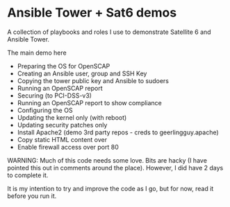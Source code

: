 Ansible Tower + Sat6 demos
=========

A collection of playbooks and roles I use to demonstrate Satellite 6 and Ansible Tower.

The main demo here 
* Preparing the OS for OpenSCAP
* Creating an Ansible user, group and SSH Key
* Copying the tower public key and Ansible to sudoers
* Running an OpenSCAP report
* Securing (to PCI-DSS-v3)
* Running an OpenSCAP report to show compliance
* Configuring the OS
* Updating the kernel only (with reboot)
* Updating security patches only
* Install Apache2 (demo 3rd party repos - creds to geerlingguy.apache)
* Copy static HTML content over
* Enable firewall access over port 80

WARNING: Much of this code needs some love. Bits are hacky (I have pointed this out in comments around the place). However, I did have 2 days to complete it.

It is my intention to try and improve the code as I go, but for now, read it before you run it.
